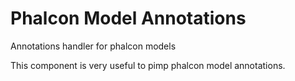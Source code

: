 # Phalcon Model Annotations

Annotations handler for phalcon models

This component is very useful to pimp phalcon model annotations.
